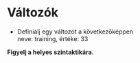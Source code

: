 # Változók

- Definiálj egy változót a következőképpen  
  neve: training,
  értéke: 33  

__Figyelj a helyes szintaktikára.__